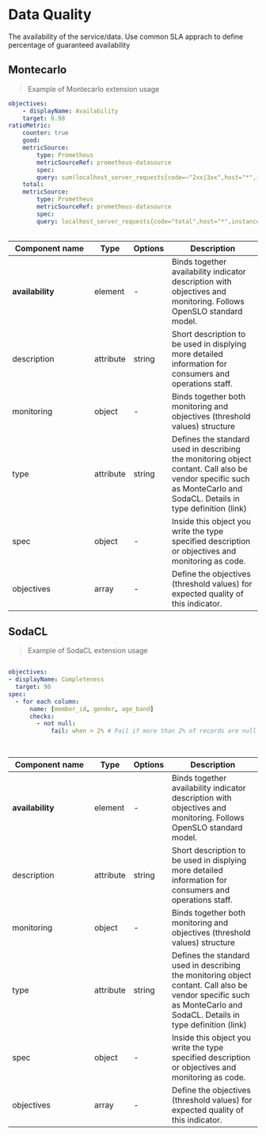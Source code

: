 # Data Quality

The availability of the service/data. Use common SLA apprach to define percentage of guaranteed availability


## Montecarlo 

> Example of Montecarlo extension usage

```yml
objectives:
    - displayName: Availability
    target: 0.98
ratioMetric:
    counter: true
    good:
    metricSource:
        type: Prometheus
        metricSourceRef: prometheus-datasource
        spec:
        query: sum(localhost_server_requests{code=~"2xx|3xx",host="*",instance="127.0.0.1:9090"})
    total:
    metricSource:
        type: Prometheus
        metricSourceRef: prometheus-datasource
        spec:
        query: localhost_server_requests{code="total",host="*",instance="127.0.0.1:9090"}
 
```

| <div style="width:150px">Component name</div>   | Type  | Options  | Description  |
|---|---|---|---|
| **availability** | element | - | Binds together availability indicator description with objectives and monitoring. Follows OpenSLO standard model. |
| description | attribute | string | Short description to be used in displying more detailed information for consumers and operations staff.  |
| monitoring | object | - | Binds together both monitoring and objectives (threshold values) structure |
| type | attribute | string | Defines the standard used in describing the monitoring object contant. Call also be vendor specific such as MonteCarlo and SodaCL. Details in type definition (link) |
| spec | object | - | Inside this object you write the type specified description or objectives and monitoring as code. |
| objectives | array | - | Define the objectives (threshold values) for expected quality of this indicator. |

## SodaCL

> Example of SodaCL extension usage

```yml

objectives:
- displayName: Completeness
  target: 98
spec:
  - for each column:
      name: [member_id, gender, age_band]
      checks:
        - not null:
            fail: when > 2% # Fail if more than 2% of records are null

 
```

| <div style="width:150px">Component name</div>   | Type  | Options  | Description  |
|---|---|---|---|
| **availability** | element | - | Binds together availability indicator description with objectives and monitoring. Follows OpenSLO standard model. |
| description | attribute | string | Short description to be used in displying more detailed information for consumers and operations staff.  |
| monitoring | object | - | Binds together both monitoring and objectives (threshold values) structure |
| type | attribute | string | Defines the standard used in describing the monitoring object contant. Call also be vendor specific such as MonteCarlo and SodaCL. Details in type definition (link) |
| spec | object | - | Inside this object you write the type specified description or objectives and monitoring as code. |
| objectives | array | - | Define the objectives (threshold values) for expected quality of this indicator. |